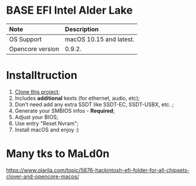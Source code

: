 # BASE EFI Intel Alder Lake

Note|Description
:----|:----
OS Support|macOS 10.15 and latest.
Opencore version|0.9.2.

# Installtruction

1. [Clone this project](https://github.com/badkem/Opencore-base-efi-desktop-alderlake);
2. Includes **additional** kexts (for ethernet, audio, etc);
3. Don't need add any extra SSDT like SSDT-EC, SSDT-USBX, etc. ;
4. Generate your SMBIOS infos - **Required**;
5. Adjust your BIOS;
6. Use entry "Reset Nvram";
7. Install macOS and enjoy :)

# Many tks to MaLd0n
https://www.olarila.com/topic/5676-hackintosh-efi-folder-for-all-chipsets-clover-and-opencore-macos/